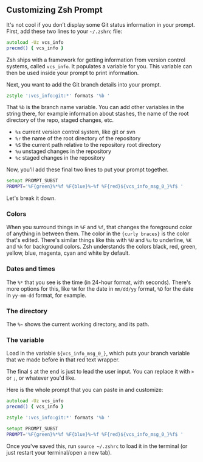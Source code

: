 ## Customizing Zsh Prompt

It's not cool if you don’t display some Git status information in your prompt. First, add these two lines to your `~/.zshrc` file:

```zsh
autoload -Uz vcs_info
precmd() { vcs_info }
```

Zsh ships with a framework for getting information from version control systems, called `vcs_info`. It populates a variable for you. This variable can then be used inside your prompt to print information.

Next, you want to add the Git branch details into your prompt.

```zsh
zstyle ':vcs_info:git:*' formats '%b '
```

That `%b` is the branch name variable. You can add other variables in the string there, for example information about stashes, the name of the root directory of the repo, staged changes, etc.

- `%s` current version control system, like git or svn
- `%r` the name of the root directory of the repository
- `%S` the current path relative to the repository root directory
- `%u` unstaged changes in the repository
- `%c` staged changes in the repository

Now, you'll add these final two lines to put your prompt together.

```zsh
setopt PROMPT_SUBST
PROMPT='%F{green}%*%f %F{blue}%~%f %F{red}${vcs_info_msg_0_}%f$ '
```

Let's break it down.

### Colors
When you surround things in `%F` and `%f`, that changes the foreground color of anything in between them. The color in the `{curly braces}` is the color that's edited. There's similar things like this with `%U` and `%u` to underline, `%K` and `%k` for background colors. Zsh understands the colors black, red, green, yellow, blue, magenta, cyan and white by default.

### Dates and times
The `%*` that you see is the time (in 24-hour format, with seconds). There's more options for this, like `%W` for the date in `mm/dd/yy` format, `%D` for the date in `yy-mm-dd` format, for example.

### The directory
The `%~` shows the current working directory, and its path.

### The variable
Load in the variable `${vcs_info_msg_0_}`, which puts your branch variable that we made before in that red text wrapper.

The final `$` at the end is just to lead the user input. You can replace it with `>` or `;`, or whatever you'd like.


Here is the whole prompt that you can paste in and customize:

```zsh
autoload -Uz vcs_info
precmd() { vcs_info }

zstyle ':vcs_info:git:*' formats '%b '

setopt PROMPT_SUBST
PROMPT='%F{green}%*%f %F{blue}%~%f %F{red}${vcs_info_msg_0_}%f$ '
```

Once you've saved this, run `source ~/.zshrc` to load it in the terminal (or just restart your terminal/open a new tab).
